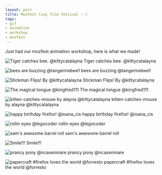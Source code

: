 ```yaml
--- 
layout: post
title: MozFest tiny film festival :-)
tags: 
- gif
- animation
- workshop
- mozfest
---
```


Just had our mozfest animation workshop, here is what we made!

![Tiger catches bee. @kittycatalayna](http://i.imgur.com/xleRH.gif) Tiger catches bee. @kittycatalayna

![bees are buzzing @tangerinebee1](http://i.imgur.com/vXHYP.gif) bees are buzzing @tangerinebee1

![Stickman Flips! By @kittycatalayna](http://i.imgur.com/wU9bK.gif) Stickman Flips! By @kittycatalayna

![The magical tongue @kingfred111](http://i.imgur.com/Qu9uj.gif) The magical tongue @kingfred111

![kitten-catches-mouse by alayna @kittycatalayna](http://i.imgur.com/aHztW.gif) kitten-catches-mouse by alayna @kittycatalayna

![happy birthday firefox! @ioana_cis](http://i.imgur.com/PPVG6.gif) happy birthday firefox! @ioana_cis

![rollin eyes @legocoder](http://i.imgur.com/f64kY.gif) rollin eyes @legocoder

![sam's awesome barrel roll](http://i.imgur.com/5UP4l.gif) sam's awesome barrel roll

![Smile!!!](http://i.imgur.com/Zz4CV.gif) Smile!!!

![prancy pony @ncasenmare](http://i.imgur.com/PVV2g.gif) prancy pony @ncasenmare 

![papercraft #firefox loves the world @forresto](http://i.imgur.com/YO1Ae.gif) papercraft #firefox loves the world @forresto